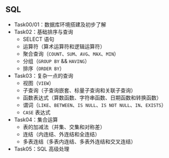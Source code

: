 ## SQL

* Task00/01：数据库环境搭建及初步了解
* Task02：基础排序与查询
  - SELECT 语句
  - 运算符（算术运算符和逻辑运算符）
  - 聚合查询（`COUNT`、`SUM`、`AVG`、`MAX`、`MIN`）
  - 分组（`GROUP BY` && `HAVING`）
  - 排序（`ORDER BY`）
* Task03：复杂一点的查询
  - 视图（`VIEW`）
  - 子查询（子查询嵌套、标量子查询和关联子查询）
  - 函数表达式（算数函数、字符串函数、日期函数和转换函数）
  - 谓词（`LIKE`、`BETWEEN`、`IS NULL`、`IS NOT NULL`、`IN`、`EXISTS`）
  - `CASE` 表达式
* Task04：集合运算
  - 表的加减法（并集、交集和对称差）
  - 连结（内连结、外连结和全连结）
  - 多表连结（多表内连结、多表外连结和交叉连结）
* Task05：SQL 高级处理

